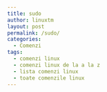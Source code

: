 ```yaml
---
title: sudo
author: linuxtm
layout: post
permalink: /sudo/
categories:
  - Comenzi
tags:
  - comenzi linux
  - comenzi linux de la a la z
  - lista comenzi linux
  - toate comenzile linux
---
```

